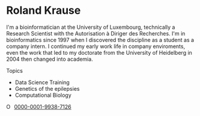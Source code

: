 # Roland Krause

I'm a bioinformatician at the University of Luxembourg, technically a Research Scientist with the Autorisation à Diriger des Recherches. I'm in bioinformatics since 1997 when I discovered the discipline as a student as a company intern. I continued my early work life in company enviroments, even the work that led to my doctorate from the University of Heidelberg in 2004 then changed into academia. 

Topics
 * Data Science Training 
 * Genetics of the epilepsies
 * Computational Biology


<div itemscope itemtype="https://schema.org/Person"><a itemprop="sameAs" content="https://orcid.org/0000-0001-9938-7126" href="https://orcid.org/0000-0001-9938-7126" target="orcid.widget" rel="me noopener noreferrer" style="vertical-align:top;"><img src="https://orcid.org/sites/default/files/images/orcid_16x16.png" style="width:1em;margin-right:.5em;" alt="ORCID iD icon">0000-0001-9938-7126</a></div>

